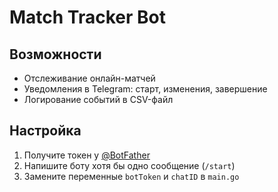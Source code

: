 # Match Tracker Bot

## Возможности
- Отслеживание онлайн-матчей
- Уведомления в Telegram: старт, изменения, завершение
- Логирование событий в CSV-файл

## Настройка
1. Получите токен у [@BotFather](https://t.me/BotFather)
2. Напишите боту хотя бы одно сообщение (`/start`)
3. Замените переменные `botToken` и `chatID` в `main.go`